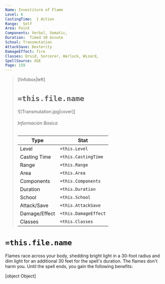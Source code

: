 ```yaml
---
Name: Investiture of Flame
Level: 6
CastingTime:  1 Action 
Range:  Self
Area: Point
Components: Verbal, Somatic, 
Duration:  Timed 10 minute
School: Transmutation
AttackSave: Dexterity
DamageEffect: fire
Classes: Druid, Sorcerer, Warlock, Wizard, 
SpellSource: XGE
Page: 159
---
```


>[!infobox|left]
># `=this.file.name`
>![[Transmutation.jpg|cover]]
> ###### Información Basica
> Type |  Stat |
> ---|---|
> Level | `=this.Level` |
> Casting Time | `=this.CastingTime` |
> Range | `=this.Range` |
> Area | `=this.Area` |
> Components | `=this.Components` |
> Duration | `=this.Duration` |
> School | `=this.School` |
> Attack/Save | `=this.AttackSave` |
> Damage/Effect | `=this.DamageEffect` |
> Classes | `=this.Classes` |

# `=this.file.name`
Flames race across your body, shedding bright light in a 30-foot radius and dim light for an additional 30 feet for the spell&#x27;s duration. The flames don&#x27;t harm you. Until the spell ends, you gain the following benefits:

[object Object]



 


 



